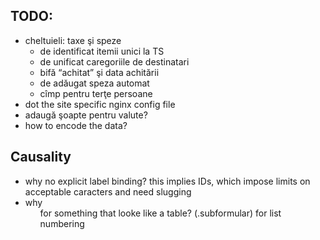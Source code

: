 TODO:
-----

* cheltuieli: taxe şi speze
  * de identificat itemii unici la TS
  * de unificat caregoriile de destinatari
  * bifă “achitat” şi data achitării
  * de adăugat speza automat
  * cîmp pentru terţe persoane
* dot the site specific nginx config file
* adaugă şoapte pentru valute?
* how to encode the data?


Causality
---------

* why no explicit label binding? this implies IDs, which
  impose limits on acceptable caracters and need slugging
* why <ol> for something that looke like a table? (.subformular)
  for list numbering
